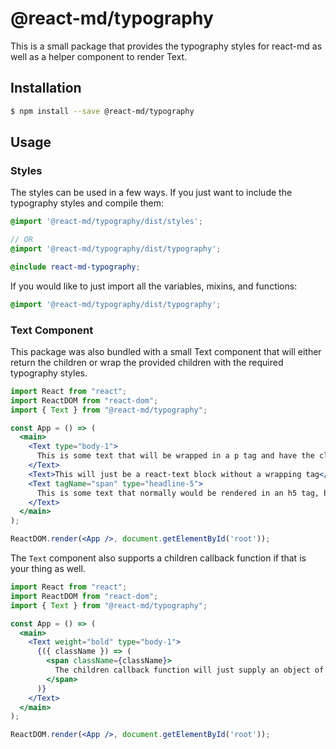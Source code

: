 # @react-md/typography
This is a small package that provides the typography styles for react-md as well as a helper component to render Text.

## Installation
```sh
$ npm install --save @react-md/typography
```

## Usage
### Styles
The styles can be used in a few ways. If you just want to include the typography styles and compile them:

```scss
@import '@react-md/typography/dist/styles';

// OR
@import '@react-md/typography/dist/typography';

@include react-md-typography;
```

If you would like to just import all the variables, mixins, and functions:
```scss
@import '@react-md/typography/dist/typography';
```

### Text Component
This package was also bundled with a small Text component that will either return the children or wrap the provided children with the required typography styles.

```jsx
import React from "react";
import ReactDOM from "react-dom";
import { Text } from "@react-md/typography";

const App = () => (
  <main>
    <Text type="body-1">
      This is some text that will be wrapped in a p tag and have the classes .md-typography and .md-typography--body-1.
    </Text>
    <Text>This will just be a react-text block without a wrapping tag</Text>
    <Text tagName="span" type="headline-5">
      This is some text that normally would be rendered in an h5 tag, but now is rendered in a span tag. It will also have the classes .md-typograhy and .md-typography--headline-5 applied.
    </Text>
  </main>
);

ReactDOM.render(<App />, document.getElementById('root'));
```

The `Text` component also supports a children callback function if that is your thing as well.

```jsx
import React from "react";
import ReactDOM from "react-dom";
import { Text } from "@react-md/typography";

const App = () => (
  <main>
    <Text weight="bold" type="body-1">
      {({ className }) => (
        <span className={className}>
          The children callback function will just supply an object of the current typography className to apply to any element(s).
        </span>
      )}
    </Text>
  </main>
);

ReactDOM.render(<App />, document.getElementById('root'));

